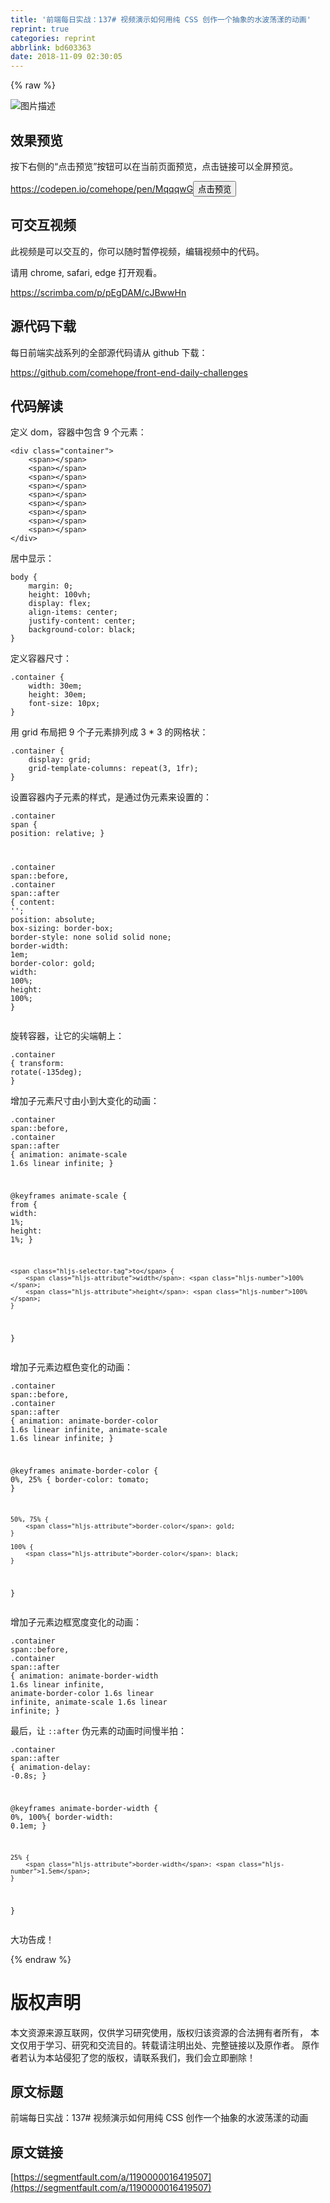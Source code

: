 ```yaml
---
title: '前端每日实战：137# 视频演示如何用纯 CSS 创作一个抽象的水波荡漾的动画'
reprint: true
categories: reprint
abbrlink: bd603363
date: 2018-11-09 02:30:05
---
```


{% raw %}
<p><span class="img-wrap"><img data-src="/img/bVbg3CU?w=400&amp;h=301" src="https://static.alili.tech/img/bVbg3CU?w=400&amp;h=301" alt="&#x56FE;&#x7247;&#x63CF;&#x8FF0;" title="&#x56FE;&#x7247;&#x63CF;&#x8FF0;" style="cursor:pointer;display:inline"></span></p><h2 id="articleHeader0">&#x6548;&#x679C;&#x9884;&#x89C8;</h2><p>&#x6309;&#x4E0B;&#x53F3;&#x4FA7;&#x7684;&#x201C;&#x70B9;&#x51FB;&#x9884;&#x89C8;&#x201D;&#x6309;&#x94AE;&#x53EF;&#x4EE5;&#x5728;&#x5F53;&#x524D;&#x9875;&#x9762;&#x9884;&#x89C8;&#xFF0C;&#x70B9;&#x51FB;&#x94FE;&#x63A5;&#x53EF;&#x4EE5;&#x5168;&#x5C4F;&#x9884;&#x89C8;&#x3002;</p><p><a href="https://codepen.io/comehope/pen/MqqqwG" rel="nofollow noreferrer" target="_blank">https://codepen.io/comehope/pen/MqqqwG</a><button class="btn btn-xs btn-default ml10 preview" data-url="comehope/pen/MqqqwG" data-typeid="3">&#x70B9;&#x51FB;&#x9884;&#x89C8;</button></p><h2 id="articleHeader1">&#x53EF;&#x4EA4;&#x4E92;&#x89C6;&#x9891;</h2><p>&#x6B64;&#x89C6;&#x9891;&#x662F;&#x53EF;&#x4EE5;&#x4EA4;&#x4E92;&#x7684;&#xFF0C;&#x4F60;&#x53EF;&#x4EE5;&#x968F;&#x65F6;&#x6682;&#x505C;&#x89C6;&#x9891;&#xFF0C;&#x7F16;&#x8F91;&#x89C6;&#x9891;&#x4E2D;&#x7684;&#x4EE3;&#x7801;&#x3002;</p><p>&#x8BF7;&#x7528; chrome, safari, edge &#x6253;&#x5F00;&#x89C2;&#x770B;&#x3002;</p><p><a href="https://scrimba.com/p/pEgDAM/cJBwwHn" rel="nofollow noreferrer" target="_blank">https://scrimba.com/p/pEgDAM/cJBwwHn</a></p><h2 id="articleHeader2">&#x6E90;&#x4EE3;&#x7801;&#x4E0B;&#x8F7D;</h2><p>&#x6BCF;&#x65E5;&#x524D;&#x7AEF;&#x5B9E;&#x6218;&#x7CFB;&#x5217;&#x7684;&#x5168;&#x90E8;&#x6E90;&#x4EE3;&#x7801;&#x8BF7;&#x4ECE; github &#x4E0B;&#x8F7D;&#xFF1A;</p><p><a href="https://github.com/comehope/front-end-daily-challenges" rel="nofollow noreferrer" target="_blank">https://github.com/comehope/front-end-daily-challenges</a></p><h2 id="articleHeader3">&#x4EE3;&#x7801;&#x89E3;&#x8BFB;</h2><p>&#x5B9A;&#x4E49; dom&#xFF0C;&#x5BB9;&#x5668;&#x4E2D;&#x5305;&#x542B; 9 &#x4E2A;&#x5143;&#x7D20;&#xFF1A;</p><div class="widget-codetool" style="display:none"><div class="widget-codetool--inner"><span class="selectCode code-tool" data-toggle="tooltip" data-placement="top" title="" data-original-title="&#x5168;&#x9009;"></span> <span type="button" class="copyCode code-tool" data-toggle="tooltip" data-placement="top" data-clipboard-text="&lt;div class=&quot;container&quot;&gt;
    &lt;span&gt;&lt;/span&gt;
    &lt;span&gt;&lt;/span&gt;
    &lt;span&gt;&lt;/span&gt;
    &lt;span&gt;&lt;/span&gt;
    &lt;span&gt;&lt;/span&gt;
    &lt;span&gt;&lt;/span&gt;
    &lt;span&gt;&lt;/span&gt;
    &lt;span&gt;&lt;/span&gt;
    &lt;span&gt;&lt;/span&gt;
&lt;/div&gt;" title="" data-original-title="&#x590D;&#x5236;"></span> <span type="button" class="saveToNote code-tool" data-toggle="tooltip" data-placement="top" title="" data-original-title="&#x653E;&#x8FDB;&#x7B14;&#x8BB0;"></span></div></div><pre class="xml hljs"><code class="html"><span class="hljs-tag">&lt;<span class="hljs-name">div</span> <span class="hljs-attr">class</span>=<span class="hljs-string">&quot;container&quot;</span>&gt;</span>
    <span class="hljs-tag">&lt;<span class="hljs-name">span</span>&gt;</span><span class="hljs-tag">&lt;/<span class="hljs-name">span</span>&gt;</span>
    <span class="hljs-tag">&lt;<span class="hljs-name">span</span>&gt;</span><span class="hljs-tag">&lt;/<span class="hljs-name">span</span>&gt;</span>
    <span class="hljs-tag">&lt;<span class="hljs-name">span</span>&gt;</span><span class="hljs-tag">&lt;/<span class="hljs-name">span</span>&gt;</span>
    <span class="hljs-tag">&lt;<span class="hljs-name">span</span>&gt;</span><span class="hljs-tag">&lt;/<span class="hljs-name">span</span>&gt;</span>
    <span class="hljs-tag">&lt;<span class="hljs-name">span</span>&gt;</span><span class="hljs-tag">&lt;/<span class="hljs-name">span</span>&gt;</span>
    <span class="hljs-tag">&lt;<span class="hljs-name">span</span>&gt;</span><span class="hljs-tag">&lt;/<span class="hljs-name">span</span>&gt;</span>
    <span class="hljs-tag">&lt;<span class="hljs-name">span</span>&gt;</span><span class="hljs-tag">&lt;/<span class="hljs-name">span</span>&gt;</span>
    <span class="hljs-tag">&lt;<span class="hljs-name">span</span>&gt;</span><span class="hljs-tag">&lt;/<span class="hljs-name">span</span>&gt;</span>
    <span class="hljs-tag">&lt;<span class="hljs-name">span</span>&gt;</span><span class="hljs-tag">&lt;/<span class="hljs-name">span</span>&gt;</span>
<span class="hljs-tag">&lt;/<span class="hljs-name">div</span>&gt;</span></code></pre><p>&#x5C45;&#x4E2D;&#x663E;&#x793A;&#xFF1A;</p><div class="widget-codetool" style="display:none"><div class="widget-codetool--inner"><span class="selectCode code-tool" data-toggle="tooltip" data-placement="top" title="" data-original-title="&#x5168;&#x9009;"></span> <span type="button" class="copyCode code-tool" data-toggle="tooltip" data-placement="top" data-clipboard-text="body {
    margin: 0;
    height: 100vh;
    display: flex;
    align-items: center;
    justify-content: center;
    background-color: black;
}" title="" data-original-title="&#x590D;&#x5236;"></span> <span type="button" class="saveToNote code-tool" data-toggle="tooltip" data-placement="top" title="" data-original-title="&#x653E;&#x8FDB;&#x7B14;&#x8BB0;"></span></div></div><pre class="css hljs"><code class="css"><span class="hljs-selector-tag">body</span> {
    <span class="hljs-attribute">margin</span>: <span class="hljs-number">0</span>;
    <span class="hljs-attribute">height</span>: <span class="hljs-number">100vh</span>;
    <span class="hljs-attribute">display</span>: flex;
    <span class="hljs-attribute">align-items</span>: center;
    <span class="hljs-attribute">justify-content</span>: center;
    <span class="hljs-attribute">background-color</span>: black;
}</code></pre><p>&#x5B9A;&#x4E49;&#x5BB9;&#x5668;&#x5C3A;&#x5BF8;&#xFF1A;</p><div class="widget-codetool" style="display:none"><div class="widget-codetool--inner"><span class="selectCode code-tool" data-toggle="tooltip" data-placement="top" title="" data-original-title="&#x5168;&#x9009;"></span> <span type="button" class="copyCode code-tool" data-toggle="tooltip" data-placement="top" data-clipboard-text=".container {
    width: 30em;
    height: 30em;
    font-size: 10px;
}" title="" data-original-title="&#x590D;&#x5236;"></span> <span type="button" class="saveToNote code-tool" data-toggle="tooltip" data-placement="top" title="" data-original-title="&#x653E;&#x8FDB;&#x7B14;&#x8BB0;"></span></div></div><pre class="css hljs"><code class="css"><span class="hljs-selector-class">.container</span> {
    <span class="hljs-attribute">width</span>: <span class="hljs-number">30em</span>;
    <span class="hljs-attribute">height</span>: <span class="hljs-number">30em</span>;
    <span class="hljs-attribute">font-size</span>: <span class="hljs-number">10px</span>;
}</code></pre><p>&#x7528; grid &#x5E03;&#x5C40;&#x628A; 9 &#x4E2A;&#x5B50;&#x5143;&#x7D20;&#x6392;&#x5217;&#x6210; 3 * 3 &#x7684;&#x7F51;&#x683C;&#x72B6;&#xFF1A;</p><div class="widget-codetool" style="display:none"><div class="widget-codetool--inner"><span class="selectCode code-tool" data-toggle="tooltip" data-placement="top" title="" data-original-title="&#x5168;&#x9009;"></span> <span type="button" class="copyCode code-tool" data-toggle="tooltip" data-placement="top" data-clipboard-text=".container {
    display: grid;
    grid-template-columns: repeat(3, 1fr);
}" title="" data-original-title="&#x590D;&#x5236;"></span> <span type="button" class="saveToNote code-tool" data-toggle="tooltip" data-placement="top" title="" data-original-title="&#x653E;&#x8FDB;&#x7B14;&#x8BB0;"></span></div></div><pre class="css hljs"><code class="css"><span class="hljs-selector-class">.container</span> {
    <span class="hljs-attribute">display</span>: grid;
    <span class="hljs-attribute">grid-template-columns</span>: <span class="hljs-built_in">repeat</span>(3, 1fr);
}</code></pre><p>&#x8BBE;&#x7F6E;&#x5BB9;&#x5668;&#x5185;&#x5B50;&#x5143;&#x7D20;&#x7684;&#x6837;&#x5F0F;&#xFF0C;&#x662F;&#x901A;&#x8FC7;&#x4F2A;&#x5143;&#x7D20;&#x6765;&#x8BBE;&#x7F6E;&#x7684;&#xFF1A;</p><div class="widget-codetool" style="display:none"><div class="widget-codetool--inner"><span class="selectCode code-tool" data-toggle="tooltip" data-placement="top" title="" data-original-title="&#x5168;&#x9009;"></span> <span type="button" class="copyCode code-tool" data-toggle="tooltip" data-placement="top" data-clipboard-text=".container span {
    position: relative;
}

.container span::before,
.container span::after 
{
    content: &apos;&apos;;
    position: absolute;
    box-sizing: border-box;
    border-style: none solid solid none;
    border-width: 1em;
    border-color: gold;
    width: 100%;
    height: 100%;
}" title="" data-original-title="&#x590D;&#x5236;"></span> <span type="button" class="saveToNote code-tool" data-toggle="tooltip" data-placement="top" title="" data-original-title="&#x653E;&#x8FDB;&#x7B14;&#x8BB0;"></span></div></div><pre class="css hljs"><code class="css"><span class="hljs-selector-class">.container</span> <span class="hljs-selector-tag">span</span> {
    <span class="hljs-attribute">position</span>: relative;
}

<span class="hljs-selector-class">.container</span> <span class="hljs-selector-tag">span</span><span class="hljs-selector-pseudo">::before</span>,
<span class="hljs-selector-class">.container</span> <span class="hljs-selector-tag">span</span><span class="hljs-selector-pseudo">::after</span> 
{
    <span class="hljs-attribute">content</span>: <span class="hljs-string">&apos;&apos;</span>;
    <span class="hljs-attribute">position</span>: absolute;
    <span class="hljs-attribute">box-sizing</span>: border-box;
    <span class="hljs-attribute">border-style</span>: none solid solid none;
    <span class="hljs-attribute">border-width</span>: <span class="hljs-number">1em</span>;
    <span class="hljs-attribute">border-color</span>: gold;
    <span class="hljs-attribute">width</span>: <span class="hljs-number">100%</span>;
    <span class="hljs-attribute">height</span>: <span class="hljs-number">100%</span>;
}</code></pre><p>&#x65CB;&#x8F6C;&#x5BB9;&#x5668;&#xFF0C;&#x8BA9;&#x5B83;&#x7684;&#x5C16;&#x7AEF;&#x671D;&#x4E0A;&#xFF1A;</p><div class="widget-codetool" style="display:none"><div class="widget-codetool--inner"><span class="selectCode code-tool" data-toggle="tooltip" data-placement="top" title="" data-original-title="&#x5168;&#x9009;"></span> <span type="button" class="copyCode code-tool" data-toggle="tooltip" data-placement="top" data-clipboard-text=".container {
    transform: rotate(-135deg);
}" title="" data-original-title="&#x590D;&#x5236;"></span> <span type="button" class="saveToNote code-tool" data-toggle="tooltip" data-placement="top" title="" data-original-title="&#x653E;&#x8FDB;&#x7B14;&#x8BB0;"></span></div></div><pre class="css hljs"><code class="css"><span class="hljs-selector-class">.container</span> {
    <span class="hljs-attribute">transform</span>: <span class="hljs-built_in">rotate</span>(-135deg);
}</code></pre><p>&#x589E;&#x52A0;&#x5B50;&#x5143;&#x7D20;&#x5C3A;&#x5BF8;&#x7531;&#x5C0F;&#x5230;&#x5927;&#x53D8;&#x5316;&#x7684;&#x52A8;&#x753B;&#xFF1A;</p><div class="widget-codetool" style="display:none"><div class="widget-codetool--inner"><span class="selectCode code-tool" data-toggle="tooltip" data-placement="top" title="" data-original-title="&#x5168;&#x9009;"></span> <span type="button" class="copyCode code-tool" data-toggle="tooltip" data-placement="top" data-clipboard-text=".container span::before,
.container span::after 
{
    animation: 
        animate-scale 1.6s linear infinite;
}

@keyframes animate-scale {
    from {
        width: 1%;
        height: 1%;
    }

    to {
        width: 100%;
        height: 100%;
    }
}" title="" data-original-title="&#x590D;&#x5236;"></span> <span type="button" class="saveToNote code-tool" data-toggle="tooltip" data-placement="top" title="" data-original-title="&#x653E;&#x8FDB;&#x7B14;&#x8BB0;"></span></div></div><pre class="css hljs"><code class="css"><span class="hljs-selector-class">.container</span> <span class="hljs-selector-tag">span</span><span class="hljs-selector-pseudo">::before</span>,
<span class="hljs-selector-class">.container</span> <span class="hljs-selector-tag">span</span><span class="hljs-selector-pseudo">::after</span> 
{
    <span class="hljs-attribute">animation</span>: 
        animate-scale <span class="hljs-number">1.6s</span> linear infinite;
}

@<span class="hljs-keyword">keyframes</span> animate-scale {
    <span class="hljs-selector-tag">from</span> {
        <span class="hljs-attribute">width</span>: <span class="hljs-number">1%</span>;
        <span class="hljs-attribute">height</span>: <span class="hljs-number">1%</span>;
    }

    <span class="hljs-selector-tag">to</span> {
        <span class="hljs-attribute">width</span>: <span class="hljs-number">100%</span>;
        <span class="hljs-attribute">height</span>: <span class="hljs-number">100%</span>;
    }
}</code></pre><p>&#x589E;&#x52A0;&#x5B50;&#x5143;&#x7D20;&#x8FB9;&#x6846;&#x8272;&#x53D8;&#x5316;&#x7684;&#x52A8;&#x753B;&#xFF1A;</p><div class="widget-codetool" style="display:none"><div class="widget-codetool--inner"><span class="selectCode code-tool" data-toggle="tooltip" data-placement="top" title="" data-original-title="&#x5168;&#x9009;"></span> <span type="button" class="copyCode code-tool" data-toggle="tooltip" data-placement="top" data-clipboard-text=".container span::before,
.container span::after 
{
    animation: 
        animate-border-color 1.6s linear infinite,
        animate-scale 1.6s linear infinite;
}

@keyframes animate-border-color {
    0%, 25% {
        border-color: tomato;
    }

    50%, 75% {
        border-color: gold;
    }

    100% {
        border-color: black;
    }
}" title="" data-original-title="&#x590D;&#x5236;"></span> <span type="button" class="saveToNote code-tool" data-toggle="tooltip" data-placement="top" title="" data-original-title="&#x653E;&#x8FDB;&#x7B14;&#x8BB0;"></span></div></div><pre class="css hljs"><code class="css"><span class="hljs-selector-class">.container</span> <span class="hljs-selector-tag">span</span><span class="hljs-selector-pseudo">::before</span>,
<span class="hljs-selector-class">.container</span> <span class="hljs-selector-tag">span</span><span class="hljs-selector-pseudo">::after</span> 
{
    <span class="hljs-attribute">animation</span>: 
        animate-border-color <span class="hljs-number">1.6s</span> linear infinite,
        animate-scale <span class="hljs-number">1.6s</span> linear infinite;
}

@<span class="hljs-keyword">keyframes</span> animate-border-color {
    0%, 25% {
        <span class="hljs-attribute">border-color</span>: tomato;
    }

    50%, 75% {
        <span class="hljs-attribute">border-color</span>: gold;
    }

    100% {
        <span class="hljs-attribute">border-color</span>: black;
    }
}</code></pre><p>&#x589E;&#x52A0;&#x5B50;&#x5143;&#x7D20;&#x8FB9;&#x6846;&#x5BBD;&#x5EA6;&#x53D8;&#x5316;&#x7684;&#x52A8;&#x753B;&#xFF1A;</p><div class="widget-codetool" style="display:none"><div class="widget-codetool--inner"><span class="selectCode code-tool" data-toggle="tooltip" data-placement="top" title="" data-original-title="&#x5168;&#x9009;"></span> <span type="button" class="copyCode code-tool" data-toggle="tooltip" data-placement="top" data-clipboard-text=".container span::before,
.container span::after 
{
    animation: 
        animate-border-width 1.6s linear infinite,
        animate-border-color 1.6s linear infinite,
        animate-scale 1.6s linear infinite;
}" title="" data-original-title="&#x590D;&#x5236;"></span> <span type="button" class="saveToNote code-tool" data-toggle="tooltip" data-placement="top" title="" data-original-title="&#x653E;&#x8FDB;&#x7B14;&#x8BB0;"></span></div></div><pre class="css hljs"><code class="css"><span class="hljs-selector-class">.container</span> <span class="hljs-selector-tag">span</span><span class="hljs-selector-pseudo">::before</span>,
<span class="hljs-selector-class">.container</span> <span class="hljs-selector-tag">span</span><span class="hljs-selector-pseudo">::after</span> 
{
    <span class="hljs-attribute">animation</span>: 
        animate-border-width <span class="hljs-number">1.6s</span> linear infinite,
        animate-border-color <span class="hljs-number">1.6s</span> linear infinite,
        animate-scale <span class="hljs-number">1.6s</span> linear infinite;
}</code></pre><p>&#x6700;&#x540E;&#xFF0C;&#x8BA9; <code>::after</code> &#x4F2A;&#x5143;&#x7D20;&#x7684;&#x52A8;&#x753B;&#x65F6;&#x95F4;&#x6162;&#x534A;&#x62CD;&#xFF1A;</p><div class="widget-codetool" style="display:none"><div class="widget-codetool--inner"><span class="selectCode code-tool" data-toggle="tooltip" data-placement="top" title="" data-original-title="&#x5168;&#x9009;"></span> <span type="button" class="copyCode code-tool" data-toggle="tooltip" data-placement="top" data-clipboard-text=".container span::after {
    animation-delay: -0.8s;
}

@keyframes animate-border-width {
    0%, 100%{
        border-width: 0.1em;
    }

    25% {
        border-width: 1.5em;
    }
}" title="" data-original-title="&#x590D;&#x5236;"></span> <span type="button" class="saveToNote code-tool" data-toggle="tooltip" data-placement="top" title="" data-original-title="&#x653E;&#x8FDB;&#x7B14;&#x8BB0;"></span></div></div><pre class="css hljs"><code class="css"><span class="hljs-selector-class">.container</span> <span class="hljs-selector-tag">span</span><span class="hljs-selector-pseudo">::after</span> {
    <span class="hljs-attribute">animation-delay</span>: -<span class="hljs-number">0.8s</span>;
}

@<span class="hljs-keyword">keyframes</span> animate-border-width {
    0%, 100%{
        <span class="hljs-attribute">border-width</span>: <span class="hljs-number">0.1em</span>;
    }

    25% {
        <span class="hljs-attribute">border-width</span>: <span class="hljs-number">1.5em</span>;
    }
}</code></pre><p>&#x5927;&#x529F;&#x544A;&#x6210;&#xFF01;</p>
{% endraw %}

# 版权声明
本文资源来源互联网，仅供学习研究使用，版权归该资源的合法拥有者所有，
本文仅用于学习、研究和交流目的。转载请注明出处、完整链接以及原作者。
原作者若认为本站侵犯了您的版权，请联系我们，我们会立即删除！

## 原文标题
前端每日实战：137# 视频演示如何用纯 CSS 创作一个抽象的水波荡漾的动画

## 原文链接
[https://segmentfault.com/a/1190000016419507](https://segmentfault.com/a/1190000016419507)

